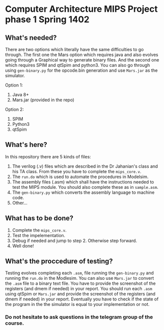 # Computer Architecture MIPS Project phase 1 Spring 1402

## What's needed?

There are two options which literally have the same difficulties to go through. The first one the Mars option which requires java and also evolves going through a Graphical way to generate binary files. And the second one which requires SPIM and qtSpim and python3. You can also go through using `gen-binary.py` for the opcode.bin generation and use `Mars.jar` as the simulator.

Option 1:
1. Java 8+
2. Mars.jar (provided in the repo)

Option 2:
1. SPIM
2. Python3
3. qtSpim

## What's here?

In this repository there are 5 kinds of files:

1. The verilog (.v) files which are described in the Dr Jahanian's class and his TA class. From these you have to complete the `mips_core.v`.
2. The `run.do` which is used to automate the procedures in Modelsim.
3. The assembly files (.asm) which shall have the instructions needed to test the MIPS module. You should also complete these as in `sample.asm`.
4. The `gen-binary.py` which converts the assembly language to machine code.
5. Other...

## What has to be done?

1. Complete the `mips_core.v`.
2. Test the impelementation.
3. Debug if needed and jump to step 2. Otherwise step forward.
4. Well done!

## What's the proccedure of testing?

Testing evolves completing each `.asm`, file running the `gen-binary.py` and running the `run.do` in the Modlesim. You can also use `Mars.jar` to convert the `.asm` file to a binary text file. You have to provide the screenshot of the registers (and dmem if needed) in your report. You should run each `.asm` using qtSpim or `Mars.jar` and provide the screenshot of the registers (and dmem if needed) in your report. Eventually you have to check if the state of the program in the the simulator is equal to your implementation or not.

### Do not hesitate to ask questions in the telegram group of the course.


